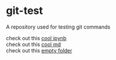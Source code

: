 # git-test
A repository used for testing git commands

check out this [cool ipynb](foobar.ipynb) \
check out this [cool md](fcantatore.md) \
check out this [empty folder](empty-folder)